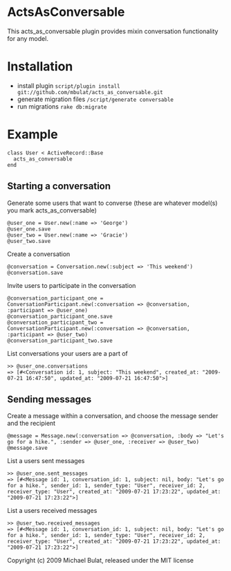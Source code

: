 ActsAsConversable
=================

This acts_as_conversable plugin provides mixin conversation functionality for any model.

Installation
============

- install plugin `script/plugin install git://github.com/mbulat/acts_as_conversable.git`
- generate migration files `/script/generate conversable`
- run migrations `rake db:migrate`

Example
=======

    class User < ActiveRecord::Base
      acts_as_conversable
    end

Starting a conversation
-----------------------
Generate some users that want to converse (these are whatever model(s) you mark acts_as_conversable)

    @user_one = User.new(:name => 'George')
    @user_one.save
    @user_two = User.new(:name => 'Gracie')
    @user_two.save

Create a conversation

    @conversation = Conversation.new(:subject => 'This weekend')
    @conversation.save

Invite users to participate in the conversation

    @conversation_participant_one = ConversationParticipant.new(:conversation => @conversation, :participant => @user_one)
    @conversation_participant_one.save
    @conversation_participant_two = ConversationParticipant.new(:conversation => @conversation, :participant => @user_two)
    @conversation_participant_two.save

List conversations your users are a part of

    >> @user_one.conversations
    => [#<Conversation id: 1, subject: "This weekend", created_at: "2009-07-21 16:47:50", updated_at: "2009-07-21 16:47:50">]

Sending messages
----------------

Create a message within a conversation, and choose the message sender and the recipient

    @message = Message.new(:conversation => @conversation, :body => "Let's go for a hike.", :sender => @user_one, :receiver => @user_two)
    @message.save
    
List a users sent messages 
  
    >> @user_one.sent_messages
    => [#<Message id: 1, conversation_id: 1, subject: nil, body: "Let's go for a hike.", sender_id: 1, sender_type: "User", receiver_id: 2, receiver_type: "User", created_at: "2009-07-21 17:23:22", updated_at: "2009-07-21 17:23:22">]

List a users received messages

    >> @user_two.received_messages
    => [#<Message id: 1, conversation_id: 1, subject: nil, body: "Let's go for a hike.", sender_id: 1, sender_type: "User", receiver_id: 2, receiver_type: "User", created_at: "2009-07-21 17:23:22", updated_at: "2009-07-21 17:23:22">]


Copyright (c) 2009 Michael Bulat, released under the MIT license
